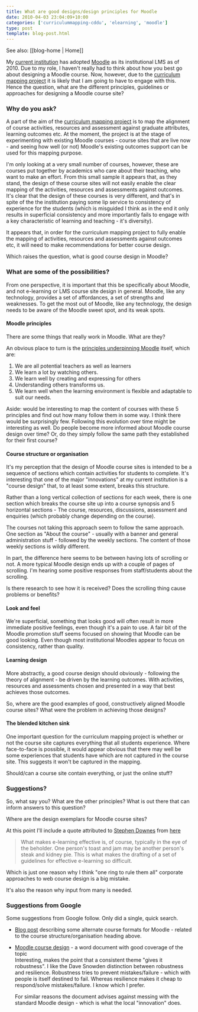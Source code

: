 ```yaml
---
title: What are good designs/design principles for Moodle
date: 2010-04-03 23:04:09+10:00
categories: ['curriculummapping-cddu', 'elearning', 'moodle']
type: post
template: blog-post.html
---
```


See also: [[blog-home | Home]]

My [current institution](http://www.cqu.edu.au/) has adopted [Moodle](http://moodle.org/) as its institutional LMS as of 2010. Due to my role, I haven't really had to think about how you best go about designing a Moodle course. Now, however, due to the [curriculum mapping project](/blog2/research/curriculum-mapping/) it is likely that I am going to have to engage with this. Hence the question, what are the different principles, guidelines or approaches for designing a Moodle course site?

### Why do you ask?

A part of the aim of the [curriculum mapping project](/blog2/research/curriculum-mapping/) is to map the alignment of course activities, resources and assessment against graduate attributes, learning outcomes etc. At the moment, the project is at the stage of experimenting with existing Moodle courses - course sites that are live now - and seeing how well (or not) Moodle's existing outcomes support can be used for this mapping purpose.

I'm only looking at a very small number of courses, however, these are courses put together by academics who care about their teaching, who want to make an effort. From this small sample it appears that, as they stand, the design of these course sites will not easily enable the clear mapping of the activities, resources and assessments against outcomes. It's clear that the design of these courses is very different, and that's in spite of the the institution paying some lip service to consistency of experience for the students (which is misguided I think as in the end it only results in superficial consistency and more importantly fails to engage with a key characteristic of learning and teaching - it's diversity).

It appears that, in order for the curriculum mapping project to fully enable the mapping of activities, resources and assessments against outcomes etc, it will need to make recommendations for better course design.

Which raises the question, what is good course design in Moodle?

### What are some of the possibilities?

From one perspective, it is important that this be specifically about Moodle, and not e-learning or LMS course site design in general. Moodle, like any technology, provides a set of affordances, a set of strengths and weaknesses. To get the most out of Moodle, like any technology, the design needs to be aware of the Moodle sweet spot, and its weak spots.

#### Moodle principles

There are some things that really work in Moodle. What are they?

An obvious place to turn is the [principles underpinning Moodle](http://docs.moodle.org/en/Pedagogy#Social_Constructionism_as_a_Referent) itself, which are:

1. We are all potential teachers as well as learners
2. We learn a lot by watching others.
3. We learn well by creating and expressing for others
4. Understanding others transforms us.
5. We learn well when the learning environment is flexible and adaptable to suit our needs.

Aside: would be interesting to map the content of courses with these 5 principles and find out how many follow them in some way. I think there would be surprisingly few. Following this evolution over time might be interesting as well. Do people become more informed about Moodle course design over time? Or, do they simply follow the same path they established for their first course?

#### Course structure or organisation

It's my perception that the design of Moodle course sites is intended to be a sequence of sections which contain activities for students to complete. It's interesting that one of the major "innovations" at my current institution is a "course design" that, to at least some extent, breaks this structure.

Rather than a long vertical collection of sections for each week, there is one section which breaks the course site up into a course synopsis and 5 horizontal sections - The course, resources, discussions, assessment and enquiries (which probably change depending on the course).

The courses not taking this approach seem to follow the same approach. One section as "About the course" - usually with a banner and general administration stuff - followed by the weekly sections. The content of those weekly sections is wildly different.

In part, the difference here seems to be between having lots of scrolling or not. A more typical Moodle design ends up with a couple of pages of scrolling. I'm hearing some positive responses from staff/students about the scrolling.

Is there research to see how it is received? Does the scrolling thing cause problems or benefits?

#### Look and feel

We're superficial, something that looks good will often result in more immediate positive feelings, even though it's a pain to use. A fair bit of the Moodle promotion stuff seems focused on showing that Moodle can be good looking. Even though most institutional Moodles appear to focus on consistency, rather than quality.

#### Learning design

More abstractly, a good course design should obviously - following the theory of alignment - be driven by the learning outcomes. With activities, resources and assessments chosen and presented in a way that best achieves those outcomes.

So, where are the good examples of good, constructively aligned Moodle course sites? What were the problem in achieving those designs?

#### The blended kitchen sink

One important question for the curriculum mapping project is whether or not the course site captures everything that all students experience. Where face-to-face is possible, it would appear obvious that there may well be some experiences that students have which are not captured in the course site. This suggests it won't be captured in the mapping.

Should/can a course site contain everything, or just the online stuff?

### Suggestions?

So, what say you? What are the other principles? What is out there that can inform answers to this question?

Where are the design exemplars for Moodle course sites?

At this point I'll include a quote attributed to [Stephen Downes](http://www.downes.ca/) from [here](http://moodlehelp.uvic.ca/instructor/design.php)

> What makes e-learning effective is, of course, typically in the eye of the beholder. One person's toast and jam may be another person's steak and kidney pie. This is what makes the drafting of a set of guidelines for effective e-learning so difficult.

Which is just one reason why I think "one ring to rule them all" corporate approaches to web course design is a big mistake.

It's also the reason why input from many is needed.

### Suggestions from Google

Some suggestions from Google follow. Only did a single, quick search.

- [Blog post](http://www.moodleman.net/archives/47) describing some alternate course formats for Moodle - related to the course structure/organisation heading above.
- [Moodle course design](http://deposit.depot.edina.ac.uk/93/) - a word document with good coverage of the topic  
    Interesting, makes the point that a consistent theme "gives it robustness". I like the Dave Snowden distinction between robustness and resilience. Robustness tries to prevent mistakes/failure - which with people is itself destined to fail. Whereas resilience makes it cheap to respond/solve mistakes/failure. I know which I prefer.
    
    For similar reasons the document advises against messing with the standard Moodle design - which is what the local "innovation" does.